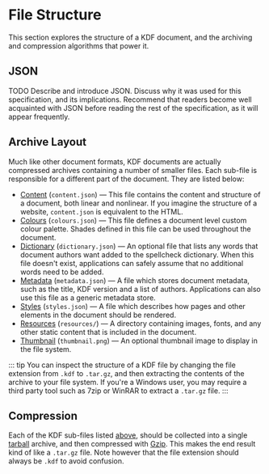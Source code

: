 # File Structure

This section explores the structure of a KDF document, and the archiving and
compression algorithms that power it.


## JSON

TODO Describe and introduce JSON. Discuss why it was used for this
specification, and its implications. Recommend that readers become well
acquainted with JSON before reading the rest of the specification, as it will
appear frequently.


## Archive Layout 

Much like other document formats, KDF documents are actually compressed archives
containing a number of smaller files. Each sub-file is responsible for a
different part of the document. They are listed below:

 - [Content][1] (`content.json`) — This file contains the content and structure
   of a document, both linear and nonlinear. If you imagine the structure of a
   website, `content.json` is equivalent to the HTML.
 - [Colours][2] (`colours.json`) — This file defines a document level custom
   colour palette. Shades defined in this file can be used throughout the
   document.
 - [Dictionary][3] (`dictionary.json`) — An optional file that lists any words
   that document authors want added to the spellcheck dictionary. When this file
   doesn't exist, applications can safely assume that no additional words need
   to be added.
 - [Metadata][4] (`metadata.json`) — A file which stores document metadata, such
   as the title, KDF version and a list of authors. Applications can also use
   this file as a generic metadata store.
 - [Styles][5] (`styles.json`) — A file which describes how pages and other
   elements in the document should be rendered. 
 - [Resources][6] (`resources/`) — A directory containing images, fonts, and any
   other static content that is included in the document.
 - [Thumbnail][7] (`thumbnail.png`) — An optional thumbnail image to display in
   the file system. 

::: tip
You can inspect the structure of a KDF file by changing the file extension from
`.kdf` to `.tar.gz`, and then extracting the contents of the archive to your
file system. If you're a Windows user, you may require a third party tool such
as 7zip or WinRAR to extract a `.tar.gz` file.
:::

[1]: /specification/content.md
[2]: /specification/colours.md
[3]: /specification/dictionary.md
[4]: /specification/metadata.md
[5]: /specification/styles.md
[6]: /specification/resources.md
[7]: /specification/thumbnail.md


## Compression

Each of the KDF sub-files listed [above][10], should be collected into a single
[tarball][8] archive, and then compressed with [Gzip][9]. This makes the end
result kind of like a `.tar.gz` file. Note however that the file extension
should always be `.kdf` to avoid confusion.

[8]: https://en.wikipedia.org/wiki/Tar_(computing)
[9]: https://www.gnu.org/software/gzip
[10]: #archive-layout